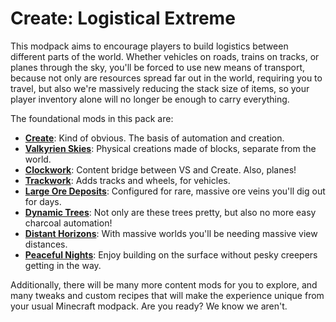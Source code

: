 # Create: Logistical Extreme

This modpack aims to encourage players to build logistics between different parts of the world. Whether vehicles on roads, trains on tracks, or planes through the sky, you'll be forced to use new means of transport, because not only are resources spread far out in the world, requiring you to travel, but also we're massively reducing the stack size of items, so your player inventory alone will no longer be enough to carry everything.

The foundational mods in this pack are:
- **[Create]**: Kind of obvious. The basis of automation and creation.
- **[Valkyrien Skies]**: Physical creations made of blocks, separate from the world.
- **[Clockwork]**: Content bridge between VS and Create. Also, planes!
- **[Trackwork]**: Adds tracks and wheels, for vehicles.
- **[Large Ore Deposits]**: Configured for rare, massive ore veins you'll dig out for days.
- **[Dynamic Trees]**: Not only are these trees pretty, but also no more easy charcoal automation!
- **[Distant Horizons]**: With massive worlds you'll be needing massive view distances.
- **[Peaceful Nights]**: Enjoy building on the surface without pesky creepers getting in the way.

Additionally, there will be many more content mods for you to explore, and many tweaks and custom recipes that will make the experience unique from your usual Minecraft modpack. Are you ready? We know we aren't.

[Create]: https://modrinth.com/mod/create
[Valkyrien Skies]: https://modrinth.com/mod/valkyrien-skies
[Clockwork]: https://modrinth.com/mod/create-clockwork
[Trackwork]: https://modrinth.com/mod/trackwork
[Large Ore Deposits]: https://www.curseforge.com/minecraft/mc-mods/large-ore-deposits
[Dynamic Trees]: https://modrinth.com/mod/dynamictrees
[Distant Horizons]: https://modrinth.com/mod/distanthorizons
[Peaceful Nights]: https://modrinth.com/mod/peaceful-nights
